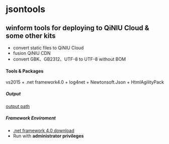 # jsontools 


## winform tools for deploying to QiNIU Cloud & some other kits

- convert static files to QiNIU Cloud
- fusion QiNIU CDN
- convert GBK、GB2312、UTF-8 to UTF-8 without BOM


#### Tools & Packages

vs2015 + .net framework4.0 + log4net + Newtonsoft.Json + HtmlAgilityPack


##### Output
[output path](CSharpWinform/output)


##### Framework Enviroment
- [.net framework 4.0 download](https://www.microsoft.com/zh-CN/download/details.aspx?id=17851)
- Run with **administrator privileges**
